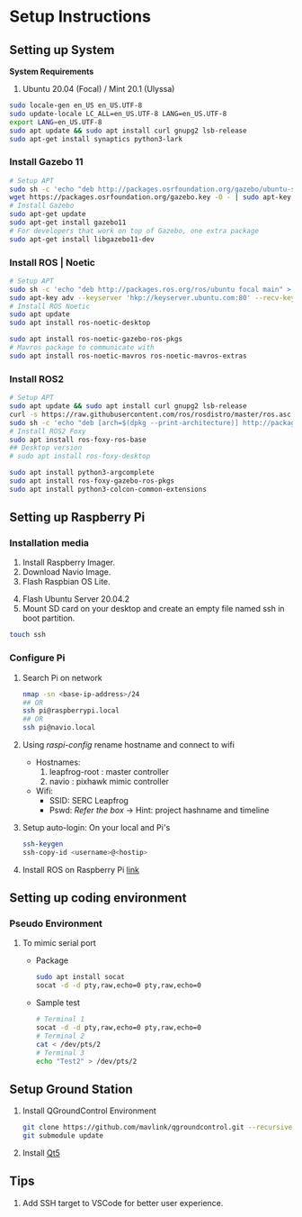 # Setup Instructions

## Setting up System

**System Requirements**
1. Ubuntu 20.04 (Focal) / Mint 20.1 (Ulyssa) 

```bash
sudo locale-gen en_US en_US.UTF-8
sudo update-locale LC_ALL=en_US.UTF-8 LANG=en_US.UTF-8
export LANG=en_US.UTF-8
sudo apt update && sudo apt install curl gnupg2 lsb-release
sudo apt-get install synaptics python3-lark
```

### Install Gazebo 11
```bash
# Setup APT
sudo sh -c 'echo "deb http://packages.osrfoundation.org/gazebo/ubuntu-stable focal main" > /etc/apt/sources.list.d/gazebo-stable.list'
wget https://packages.osrfoundation.org/gazebo.key -O - | sudo apt-key add -
# Install Gazebo
sudo apt-get update
sudo apt-get install gazebo11
# For developers that work on top of Gazebo, one extra package
sudo apt-get install libgazebo11-dev
```

### Install ROS | Noetic
```bash
# Setup APT
sudo sh -c 'echo "deb http://packages.ros.org/ros/ubuntu focal main" > /etc/apt/sources.list.d/ros-latest.list'
sudo apt-key adv --keyserver 'hkp://keyserver.ubuntu.com:80' --recv-key C1CF6E31E6BADE8868B172B4F42ED6FBAB17C654
# Install ROS Noetic
sudo apt update
sudo apt install ros-noetic-desktop

sudo apt install ros-noetic-gazebo-ros-pkgs
# Mavros package to communicate with 
sudo apt install ros-noetic-mavros ros-noetic-mavros-extras
```


### Install ROS2
```bash
# Setup APT
sudo apt update && sudo apt install curl gnupg2 lsb-release
curl -s https://raw.githubusercontent.com/ros/rosdistro/master/ros.asc | sudo apt-key add -
sudo sh -c 'echo "deb [arch=$(dpkg --print-architecture)] http://packages.ros.org/ros2/ubuntu focal main" > /etc/apt/sources.list.d/ros2-latest.list'
# Install ROS2 Foxy
sudo apt install ros-foxy-ros-base
## Desktop version
# sudo apt install ros-foxy-desktop

sudo apt install python3-argcomplete
sudo apt install ros-foxy-gazebo-ros-pkgs
sudo apt install python3-colcon-common-extensions
```

## Setting up Raspberry Pi

### Installation media

1. Install Raspberry Imager.
2. Download Navio Image.
3. Flash Raspbian OS Lite.
<!-- 4. Flash Navio Image. -->
4. Flash Ubuntu Server 20.04.2
5. Mount SD card on your desktop and create an empty file named ssh in boot partition.

```bash
touch ssh
```

### Configure Pi

1. Search Pi on network

    ```bash
    nmap -sn <base-ip-address>/24
    ## OR
    ssh pi@raspberrypi.local
    ## OR
    ssh pi@navio.local
    ```

2. Using *raspi-config* rename hostname and connect to wifi
    - Hostnames:
        1. leapfrog-root : master controller
        2. navio : pixhawk mimic controller
    - Wifi:
        - SSID: SERC Leapfrog
        - Pswd: *Refer the box* -> Hint: project hashname and timeline

3. Setup auto-login: On your local and Pi's

    ```bash
    ssh-keygen
    ssh-copy-id <username>@<hostip>
    ```

4. Install ROS on Raspberry Pi [link](https://wiki.ros.org/ROSberryPi/Installing%20ROS%20Melodic%20on%20the%20Raspberry%20Pi)

## Setting up coding environment

### Pseudo Environment

1. To mimic serial port
    - Package

        ```bash
        sudo apt install socat
        socat -d -d pty,raw,echo=0 pty,raw,echo=0
        ```

    - Sample test

        ```bash
        # Terminal 1
        socat -d -d pty,raw,echo=0 pty,raw,echo=0
        # Terminal 2
        cat < /dev/pts/2
        # Terminal 3
        echo "Test2" > /dev/pts/2
        ```

## Setup Ground Station

1. Install QGroundControl Environment

    ```bash
    git clone https://github.com/mavlink/qgroundcontrol.git --recursive
    git submodule update
    ```

2. Install [Qt5](https://www.qt.io/download-open-source#section-2)

## Tips

1. Add SSH target to VSCode for better user experience.